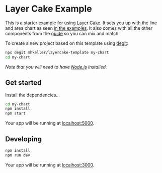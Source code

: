 Layer Cake Example
===

This is a starter example for using [Layer Cake](https://layercake.graphics). It sets you up with the line and area chart as seen [in the examples](https://layercake.graphics/Line). It also comes with all the other components from the [guide](https://layercake.graphics) so you can mix and match

To create a new project based on this template using [degit](https://github.com/Rich-Harris/degit):

```bash
npx degit mhkeller/layercake-template my-chart
cd my-chart
```

*Note that you will need to have [Node.js](https://nodejs.org) installed.*

## Get started

Install the dependencies...

```bash
cd my-chart
npm install
npm start
```

Your app will be running at [localhost:5000](http://localhost:5000).

## Developing

```sh
npm install
npm run dev
```

Your app will be running at [localhost:3000](http://localhost:3000).
